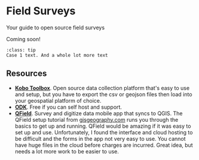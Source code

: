 # Field Surveys
Your guide to open source field surveys

Coming soon!
<!-- 
## Background


## Tutorial

-->

```{admonition} Case 1
:class: tip
Case 1 text. And a whole lot more text
```



## Resources
- **[Kobo Toolbox](https://www.kobotoolbox.org)**. Open source data collection platform that's easy to use and setup, but you have to export the csv or geojson files then load into your geospatial platform of choice.
- **[ODK](https://getodk.org)**. Free if you can self host and support.
- **[QField](https://qfield.org)**. Survey and digitize data mobile app that syncs to QGIS. The QField setup tutorial from [gisgeography.com](https://gisgeography.com/qfield/) runs you through the basics to get up and running. QField would be amazing if it was easy to set up and use. Unfortunately, I found the interface and cloud hosting to be difficult and the forms in the app not very easy to use. You cannot have huge files in the cloud before charges are incurred. Great idea, but needs a lot more work to be easier to use.